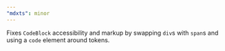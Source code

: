 ```yaml
---
"mdxts": minor
---
```


Fixes `CodeBlock` accessibility and markup by swapping `div`s with `span`s and using a `code` element around tokens.
